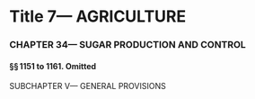 
# Title 7— AGRICULTURE
### CHAPTER 34— SUGAR PRODUCTION AND CONTROL
#### §§ 1151 to 1161. Omitted

SUBCHAPTER V— GENERAL PROVISIONS

